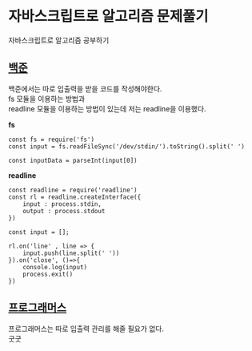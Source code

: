 # 자바스크립트로 알고리즘 문제풀기

자바스크립트로 알고리즘 공부하기  

## [백준](https://github.com/vpdls1511/javascript-algoritm/tree/master/baekjoonn/)
백준에서는 따로 입출력을 받을 코드를 작성해야한다.  
fs 모듈을 이용하는 방법과  
readline 모듈을 이용하는 방법이 있는데 저는 readline을 이용했다.

**fs**  
```
const fs = require('fs')
const input = fs.readFileSync('/dev/stdin/').toString().split(' ')

const inputData = parseInt(input[0])
```

**readline**

```
const readline = require('readline')
const rl = readline.createInterface({
    input : process.stdin,
    output : process.stdout
})

const input = [];

rl.on('line' , line => {
    input.push(line.split(' '))
}).on('close', ()=>{
    console.log(input)
    process.exit()
})
```

## [프로그래머스](https://github.com/vpdls1511/javascript-algoritm/tree/master/programmers/)
프로그래머스는 따로 입출력 관리를 해줄 필요가 없다.  
굿굿
